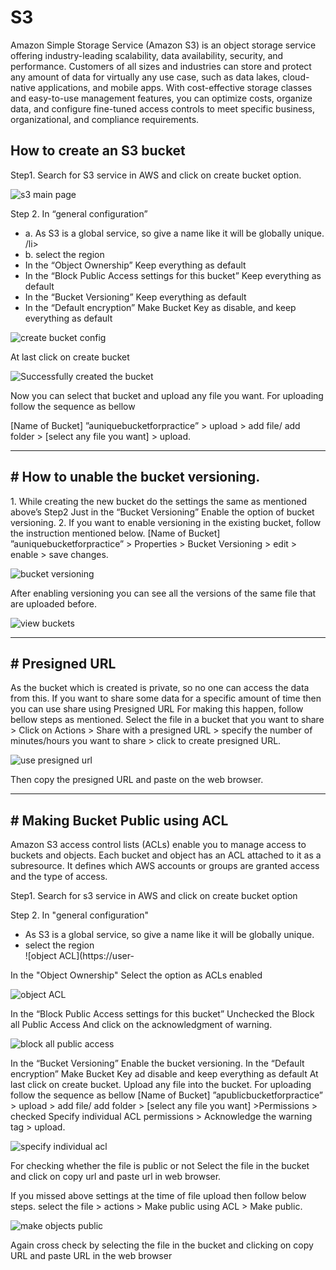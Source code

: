 # S3
Amazon Simple Storage Service (Amazon S3) is an object storage service offering industry-leading scalability, data availability, security, and performance. Customers of all sizes and industries can store and protect any amount of data for virtually any use case, such as data lakes, cloud-native applications, and mobile apps. With cost-effective storage classes and easy-to-use management features, you can optimize costs, organize data, and configure fine-tuned access controls to meet specific business, organizational, and compliance requirements.</h2>


<h2> How to create an S3 bucket </h2>
<p>Step1.
Search for S3 service in AWS and click on create bucket option. </p>

![s3 main page](https://user-images.githubusercontent.com/94166344/236614303-9dda1e67-97b6-490e-b39b-4bb56bb50b21.png)


<p>Step 2.
  In “general configuration”
  <ul>
  <li>a. As S3 is a global service, so give a name like it will be globally unique.
/li>
  <li>b. select the region
</li>
  <li>In the “Object Ownership”
Keep everything as default</li>
  <li>In the “Block Public Access settings for this bucket”
Keep everything as default
</li>
    <li>In the “Bucket Versioning”
Keep everything as default</li>
    <li>In the “Default encryption”
Make Bucket Key as disable, and keep everything as default</li>
</ul>
</p>

![create bucket config](https://github.com/hrishikesh26/Projects/assets/94166344/8679bb12-62e7-4780-93f9-b5f01bebc9ec)

<p>At last click on create bucket
  
![Successfully created the bucket](https://user-images.githubusercontent.com/94166344/236632565-065dcdbb-6b1b-430f-bc58-43fd8d4c70b2.png)
  
  Now you can select that bucket and upload any file you want.
For uploading follow the sequence as bellow

  [Name of Bucket] ”auniquebucketforpractice” > upload > add file/ add folder > [select any file
you want] > upload.

  
  ---------------------------------------------------------------------------------------------
  
</p>

<h2># How to unable the bucket versioning.</h2>

<p>1. While creating the new bucket do the settings the same as mentioned above’s Step2
Just in the “Bucket Versioning”
       Enable the option of bucket versioning.
2. If you want to enable versioning in the existing bucket, follow the instruction mentioned
below.
[Name of Bucket] ”auniquebucketforpractice” > Properties > Bucket Versioning > edit > enable >
save changes.</p>


![bucket versioning](https://user-images.githubusercontent.com/94166344/236632718-21c0b84a-ac24-4483-a6d0-527ccf8d7a3d.png)

<p>After enabling versioning you can see all the versions of the same file that are uploaded before.
</p>

![view buckets](https://github.com/hrishikesh26/Projects/assets/94166344/cb7b154c-49cc-42aa-8e36-b5969bbfeddb)


------------------------------------------------------------------------------------------------

<h2># Presigned URL</h2>

<p>As the bucket which is created is private, so no one can access the data from this. If you want to
share some data for a specific amount of time then you can use share using Presigned URL
For making this happen, follow bellow steps as mentioned.
Select the file in a bucket that you want to share > Click on Actions > Share with a presigned
URL > specify the number of minutes/hours you want to share > click to create presigned URL.</p>


![use presigned url](https://user-images.githubusercontent.com/94166344/236632808-5da9419e-600b-4b7b-a73e-6690f9b4b21e.png)

Then copy the presigned URL and paste on the web browser.


-----------------------------------------------------------------------------------------------

<h2># Making Bucket Public using ACL</h2>

<p>Amazon S3 access control lists (ACLs) enable you to manage access to buckets and objects.
Each bucket and object has an ACL attached to it as a subresource. It defines which AWS
accounts or groups are granted access and the type of access. 

Step1. 
  Search for s3 service in AWS and click on create bucket option
  
Step 2.
  In "general configuration"
  <ul>
    <li>As S3 is a global service, so give a name like it will be globally unique.
</li>
    <li>select the region</li>![object ACL](https://user-
    
</ul>

In the "Object Ownership"
  Select the option as ACLs enabled
  
![object ACL](https://github.com/hrishikesh26/Projects/assets/94166344/7e08c6fb-1e6c-4122-b290-d74c85b28f83)

In the “Block Public Access settings for this bucket”
Unchecked the Block all Public Access
And click on the acknowledgment of warning.
</p>

![block all public access](https://github.com/hrishikesh26/Projects/assets/94166344/8567e0c9-3a62-4489-943f-dca8d4100549)

<p> In the “Bucket Versioning”
Enable the bucket versioning.
In the “Default encryption”
Make Bucket Key ad disable and keep everything as default
At last click on create bucket.
Upload any file into the bucket.
For uploading follow the sequence as bellow
[Name of Bucket] ”apublicbucketforpractice” > upload > add file/ add folder > [select any file you
want] >Permissions > checked Specify individual ACL permissions > Acknowledge the warning
tag > upload.
</p>

![specify individual acl](https://github.com/hrishikesh26/Projects/assets/94166344/4ded5d59-067a-441a-a397-183be0b6c3c7)

For checking whether the file is public or not
Select the file in the bucket and click on copy url and paste url in web browser.

If you missed above settings at the time of file upload then follow below steps.
select the file > actions > Make public using ACL > Make public.


![make objects public](https://github.com/hrishikesh26/Projects/assets/94166344/678a0a37-5b78-4ef1-8322-908921f30073)

Again cross check by selecting the file in the bucket and clicking on copy URL and paste URL in
the web browser

